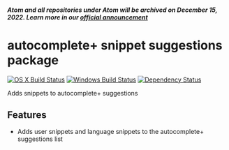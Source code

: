 ##### Atom and all repositories under Atom will be archived on December 15, 2022. Learn more in our [official announcement](https://github.blog/2022-06-08-sunsetting-atom/)
 # autocomplete+ snippet suggestions package
[![OS X Build Status](https://travis-ci.org/atom/autocomplete-snippets.svg)](https://travis-ci.org/atom/autocomplete-snippets)
[![Windows Build Status](https://ci.appveyor.com/api/projects/status/72kfi83l6cw90joy/branch/master?svg=true)](https://ci.appveyor.com/project/Atom/autocomplete-snippets/branch/master) [![Dependency Status](https://david-dm.org/atom/autocomplete-snippets.svg)](https://david-dm.org/atom/autocomplete-snippets)

Adds snippets to autocomplete+ suggestions

## Features

* Adds user snippets and language snippets to the autocomplete+ suggestions list
